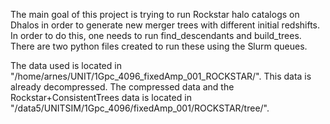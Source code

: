 The main goal of this project is trying to run Rockstar halo catalogs on Dhalos in order to generate new merger trees with different initial redshifts. In order to do this, one needs to run find_descendants and build_trees. There are two python files created to run these using the Slurm queues.

The data used is located in "/home/arnes/UNIT/1Gpc_4096_fixedAmp_001_ROCKSTAR/". This data is already decompressed. The compressed data and the Rockstar+ConsistentTrees data is located in "/data5/UNITSIM/1Gpc_4096/fixedAmp_001/ROCKSTAR/tree/". 
